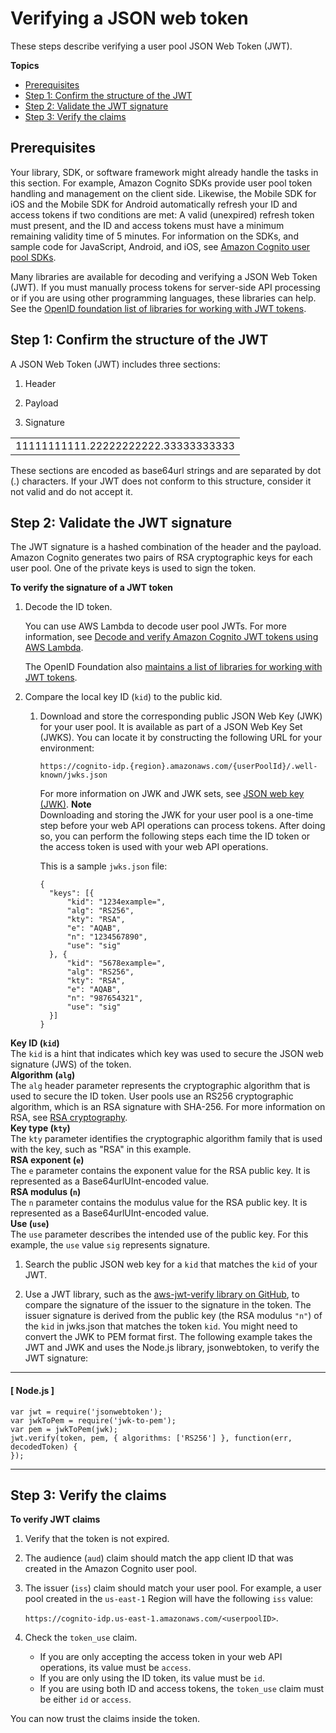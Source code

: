 # Verifying a JSON web token<a name="amazon-cognito-user-pools-using-tokens-verifying-a-jwt"></a>

These steps describe verifying a user pool JSON Web Token \(JWT\)\.

**Topics**
+ [Prerequisites](#amazon-cognito-user-pools-using-tokens-prerequisites)
+ [Step 1: Confirm the structure of the JWT](#amazon-cognito-user-pools-using-tokens-step-1)
+ [Step 2: Validate the JWT signature](#amazon-cognito-user-pools-using-tokens-step-2)
+ [Step 3: Verify the claims](#amazon-cognito-user-pools-using-tokens-step-3)

## Prerequisites<a name="amazon-cognito-user-pools-using-tokens-prerequisites"></a>

Your library, SDK, or software framework might already handle the tasks in this section\. For example, Amazon Cognito SDKs provide user pool token handling and management on the client side\. Likewise, the Mobile SDK for iOS and the Mobile SDK for Android automatically refresh your ID and access tokens if two conditions are met: A valid \(unexpired\) refresh token must present, and the ID and access tokens must have a minimum remaining validity time of 5 minutes\. For information on the SDKs, and sample code for JavaScript, Android, and iOS, see [Amazon Cognito user pool SDKs](https://docs.aws.amazon.com/cognito/latest/developerguide/user-pool-sdk-links.html)\.

Many libraries are available for decoding and verifying a JSON Web Token \(JWT\)\. If you must manually process tokens for server\-side API processing or if you are using other programming languages, these libraries can help\. See the [OpenID foundation list of libraries for working with JWT tokens](http://openid.net/developers/jwt/)\.

## Step 1: Confirm the structure of the JWT<a name="amazon-cognito-user-pools-using-tokens-step-1"></a>

A JSON Web Token \(JWT\) includes three sections:

1. Header

1. Payload

1. Signature


|  | 
| --- |
|  11111111111\.22222222222\.33333333333  | 

These sections are encoded as base64url strings and are separated by dot \(\.\) characters\. If your JWT does not conform to this structure, consider it not valid and do not accept it\.

## Step 2: Validate the JWT signature<a name="amazon-cognito-user-pools-using-tokens-step-2"></a>

The JWT signature is a hashed combination of the header and the payload\. Amazon Cognito generates two pairs of RSA cryptographic keys for each user pool\. One of the private keys is used to sign the token\.

**To verify the signature of a JWT token**

1. Decode the ID token\.

   You can use AWS Lambda to decode user pool JWTs\. For more information, see [Decode and verify Amazon Cognito JWT tokens using AWS Lambda](https://github.com/awslabs/aws-support-tools/tree/master/Cognito/decode-verify-jwt)\.

   The OpenID Foundation also [maintains a list of libraries for working with JWT tokens](http://openid.net/developers/jwt/)\.

1. Compare the local key ID \(`kid`\) to the public kid\.

   1. Download and store the corresponding public JSON Web Key \(JWK\) for your user pool\. It is available as part of a JSON Web Key Set \(JWKS\)\. You can locate it by constructing the following URL for your environment:

      ```
      https://cognito-idp.{region}.amazonaws.com/{userPoolId}/.well-known/jwks.json
      ```

      For more information on JWK and JWK sets, see [JSON web key \(JWK\)](https://tools.ietf.org/html/rfc7517)\.
**Note**  
Downloading and storing the JWK for your user pool is a one\-time step before your web API operations can process tokens\. After doing so, you can perform the following steps each time the ID token or the access token is used with your web API operations\.

      This is a sample `jwks.json` file:

      ```
      {
      	"keys": [{
      		"kid": "1234example=",
      		"alg": "RS256",
      		"kty": "RSA",
      		"e": "AQAB",
      		"n": "1234567890",
      		"use": "sig"
      	}, {
      		"kid": "5678example=",
      		"alg": "RS256",
      		"kty": "RSA",
      		"e": "AQAB",
      		"n": "987654321",
      		"use": "sig"
      	}]
      }
      ```  
**Key ID \(`kid`\)**  
The `kid` is a hint that indicates which key was used to secure the JSON web signature \(JWS\) of the token\.  
**Algorithm \(`alg`\)**  
The `alg` header parameter represents the cryptographic algorithm that is used to secure the ID token\. User pools use an RS256 cryptographic algorithm, which is an RSA signature with SHA\-256\. For more information on RSA, see [RSA cryptography](https://tools.ietf.org/html/rfc3447)\.   
**Key type \(`kty`\)**  
The `kty` parameter identifies the cryptographic algorithm family that is used with the key, such as "RSA" in this example\.  
**RSA exponent \(`e`\)**  
The `e` parameter contains the exponent value for the RSA public key\. It is represented as a Base64urlUInt\-encoded value\.  
**RSA modulus \(`n`\)**  
The `n` parameter contains the modulus value for the RSA public key\. It is represented as a Base64urlUInt\-encoded value\.  
**Use \(`use`\)**  
The `use` parameter describes the intended use of the public key\. For this example, the `use` value `sig` represents signature\.

   1. Search the public JSON web key for a `kid` that matches the `kid` of your JWT\.

1. Use a JWT library, such as the [aws\-jwt\-verify library on GitHub](https://github.com/awslabs/aws-jwt-verify), to compare the signature of the issuer to the signature in the token\. The issuer signature is derived from the public key \(the RSA modulus `"n"`\) of the `kid` in jwks\.json that matches the token `kid`\. You might need to convert the JWK to PEM format first\. The following example takes the JWT and JWK and uses the Node\.js library, jsonwebtoken, to verify the JWT signature:

------
#### [ Node\.js ]

   ```
   var jwt = require('jsonwebtoken');
   var jwkToPem = require('jwk-to-pem');
   var pem = jwkToPem(jwk);
   jwt.verify(token, pem, { algorithms: ['RS256'] }, function(err, decodedToken) {
   });
   ```

------

## Step 3: Verify the claims<a name="amazon-cognito-user-pools-using-tokens-step-3"></a>

**To verify JWT claims**

1. Verify that the token is not expired\.

1. The audience \(`aud`\) claim should match the app client ID that was created in the Amazon Cognito user pool\.

1. The issuer \(`iss`\) claim should match your user pool\. For example, a user pool created in the `us-east-1` Region will have the following `iss` value:

   `https://cognito-idp.us-east-1.amazonaws.com/<userpoolID>`\.

1. Check the `token_use` claim\. 
   + If you are only accepting the access token in your web API operations, its value must be `access`\.
   + If you are only using the ID token, its value must be `id`\.
   + If you are using both ID and access tokens, the `token_use` claim must be either `id` or `access`\.

You can now trust the claims inside the token\.